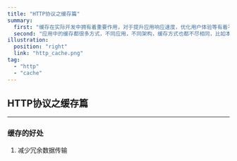 ```yaml
---
title: "HTTP协议之缓存篇"
summary: 
  first: "缓存在实际开发中拥有着重要作用，对于提升应用响应速度，优化用户体验等有着不可替代的地位"
  second: "应用中的缓存都很多方式，不同应用，不同架构，缓存方式也都不尽相同，比如本地缓存，分布式缓存，CDN缓存等等。而本篇主要介绍了HTTP协议及其相关缓存方式。"
illustration: 
  position: "right"
  link: "http_cache.png"
tag: 
  - "http"
  - "cache"
---
```

## HTTP协议之缓存篇
---
### 缓存的好处

1. 减少冗余数据传输

